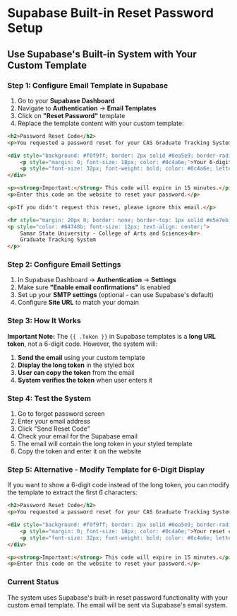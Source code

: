 # Supabase Built-in Reset Password Setup

## Use Supabase's Built-in System with Your Custom Template

### Step 1: Configure Email Template in Supabase

1. Go to your **Supabase Dashboard**
2. Navigate to **Authentication** → **Email Templates**
3. Click on **"Reset Password"** template
4. Replace the template content with your custom template:

```html
<h2>Password Reset Code</h2>
<p>You requested a password reset for your CAS Graduate Tracking System account.</p>

<div style="background: #f0f9ff; border: 2px solid #0ea5e9; border-radius: 8px; padding: 20px; text-align: center; margin: 20px 0;">
    <p style="margin: 0; font-size: 18px; color: #0c4a6e;">Your 6-digit reset code is:</p>
    <p style="font-size: 32px; font-weight: bold; color: #0c4a6e; letter-spacing: 4px; margin: 10px 0;">{{ .Token }}</p>
</div>

<p><strong>Important:</strong> This code will expire in 15 minutes.</p>
<p>Enter this code on the website to reset your password.</p>

<p>If you didn't request this reset, please ignore this email.</p>

<hr style="margin: 20px 0; border: none; border-top: 1px solid #e5e7eb;">
<p style="color: #64748b; font-size: 12px; text-align: center;">
    Samar State University - College of Arts and Sciences<br>
    Graduate Tracking System
</p>
```

### Step 2: Configure Email Settings

1. In Supabase Dashboard → **Authentication** → **Settings**
2. Make sure **"Enable email confirmations"** is enabled
3. Set up your **SMTP settings** (optional - can use Supabase's default)
4. Configure **Site URL** to match your domain

### Step 3: How It Works

**Important Note:** The `{{ .Token }}` in Supabase templates is a **long URL token**, not a 6-digit code. However, the system will:

1. **Send the email** using your custom template
2. **Display the long token** in the styled box
3. **User can copy the token** from the email
4. **System verifies the token** when user enters it

### Step 4: Test the System

1. Go to forgot password screen
2. Enter your email address
3. Click "Send Reset Code"
4. Check your email for the Supabase email
5. The email will contain the long token in your styled template
6. Copy the token and enter it on the website

### Step 5: Alternative - Modify Template for 6-Digit Display

If you want to show a 6-digit code instead of the long token, you can modify the template to extract the first 6 characters:

```html
<h2>Password Reset Code</h2>
<p>You requested a password reset for your CAS Graduate Tracking System account.</p>

<div style="background: #f0f9ff; border: 2px solid #0ea5e9; border-radius: 8px; padding: 20px; text-align: center; margin: 20px 0;">
    <p style="margin: 0; font-size: 18px; color: #0c4a6e;">Your reset code is:</p>
    <p style="font-size: 32px; font-weight: bold; color: #0c4a6e; letter-spacing: 4px; margin: 10px 0;">{{ .Token | truncate 6 }}</p>
</div>

<p><strong>Important:</strong> This code will expire in 15 minutes.</p>
<p>Enter this code on the website to reset your password.</p>
```

### Current Status
The system uses Supabase's built-in reset password functionality with your custom email template. The email will be sent via Supabase's email system.








